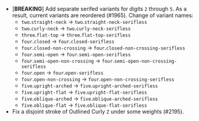 * \[**BREAKING**\] Add separate serifed variants for digits `2` through `5`. As a result, current variants are reordered (#1965). Change of variant names:
  - `two`.`straight-neck` → `two`.`straight-neck-serifless`
  - `two`.`curly-neck` → `two`.`curly-neck-serifless`
  - `three`.`flat-top` → `three`.`flat-top-serifless`
  - `four`.`closed` → `four`.`closed-serifless`
  - `four`.`closed-non-crossing` → `four`.`closed-non-crossing-serifless`
  - `four`.`semi-open` → `four`.`semi-open-serifless`
  - `four`.`semi-open-non-crossing` → `four`.`semi-open-non-crossing-serifless`
  - `four`.`open` → `four`.`open-serifless`
  - `four`.`open-non-crossing` → `four`.`open-non-crossing-serifless`
  - `five`.`upright-arched` → `five`.`upright-arched-serifless`
  - `five`.`upright-flat` → `five`.`upright-flat-serifless`
  - `five`.`oblique-arched` → `five`.`oblique-arched-serifless`
  - `five`.`oblique-flat` → `five`.`oblique-flat-serifless`
* Fix a disjoint stroke of Outlined Curly `Z` under some weights (#2195).

